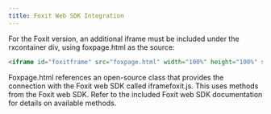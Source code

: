 ```yaml
---
title: Foxit Web SDK Integration
---
```


For the Foxit version, an additional iframe must be included under the rxcontainer div, using foxpage.html as the source:

```html
<iframe id="foxitframe" src="foxpage.html" width="100%" height="100%" style="position: absolute; top: 0px; left: 0px; z-index: 2; visibility: visible;"></iframe>
```

Foxpage.html references an open-source class that provides the connection with the Foxit web SDK called iframefoxit.js. This uses methods from the Foxit web SDK. Refer to the included Foxit web SDK documentation for details on available methods.